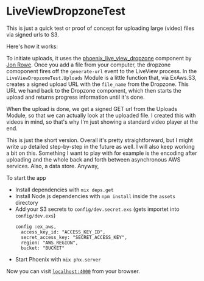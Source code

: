 # LiveViewDropzoneTest

This is just a quick test or proof of concept for uploading large (video) files via signed urls to S3.

Here's how it works:

To initiate uploads, it uses the [phoenix_live_view_dropzone](https://github.com/JonRowe/phoenix_live_view_dropzone) component by [Jon Rowe](https://github.com/JonRowe).
Once you add a file from your computer, the dropzone comoponent fires off the `generate-url` event to the LiveView process. In the `LiveViewDropzoneTest.Uploads` Module is a little function that, via ExAws.S3, creates a signed upload URL with the `file_name` from the Dropzone.
This URL we hand back to the Dropzone component, which then starts the upload and returns progress information until it's done.

When the upload is done, we get a signed GET url from the Uploads Module, so that we can actually look at the uploaded file.
I created this with videos in mind, so that's why I'm just showing a standard video player at the end.

This is just the short version. Overall it's pretty straightforward, but I might write up detailed step-by-step in the future as well.
I will also keep working a bit on this. Something I want to play with for example is the encoding after uploading and the whole back and forth
between asynchronous AWS services. Also, a data store. Anyway,

To start the app

- Install dependencies with `mix deps.get`
- Install Node.js dependencies with `npm install` inside the `assets` directory
- Add your S3 secrets to `config/dev.secret.exs` (gets importet into `config/dev.exs`)
    ```
    config :ex_aws, 
      access_key_id: "ACCESS_KEY_ID", 
      secret_access_key: "SECRET_ACCESS_KEY", 
      region: "AWS_REGION", 
      bucket: "BUCKET"
    ```
- Start Phoenix with `mix phx.server`

Now you can visit [`localhost:4000`](http://localhost:4000) from your browser.
